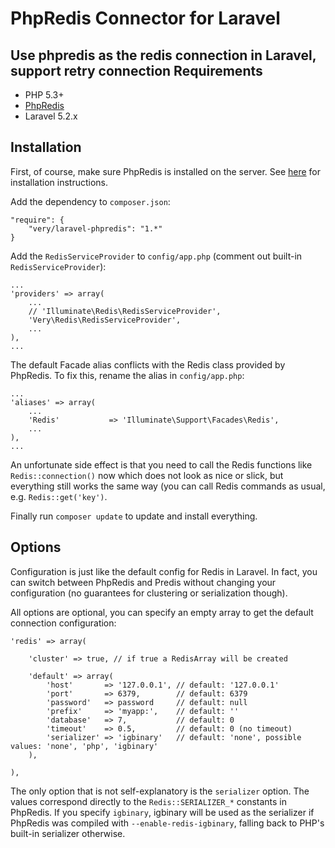 PhpRedis Connector for Laravel
==============================

Use phpredis as the redis connection in Laravel, support retry connection
Requirements
------------

 - PHP 5.3+
 - [PhpRedis]
 - Laravel 5.2.x

Installation
-------------

First, of course, make sure PhpRedis is installed on the server. See [here][1] for installation instructions.

Add the dependency to `composer.json`:

```
"require": {
    "very/laravel-phpredis": "1.*"
}
```

Add the `RedisServiceProvider` to `config/app.php` (comment out built-in `RedisServiceProvider`):

```
...
'providers' => array(
    ...
    // 'Illuminate\Redis\RedisServiceProvider',
    'Very\Redis\RedisServiceProvider',
    ...
),
...
```

The default Facade alias conflicts with the Redis class provided by PhpRedis.
To fix this, rename the alias in `config/app.php`:

```
...
'aliases' => array(
    ...
    'Redis'           => 'Illuminate\Support\Facades\Redis', 
    ...
),
...
```

An unfortunate side effect is that you need to call the Redis functions like `Redis::connection()` now which does not look as nice or slick, but everything still works the same way (you can call Redis commands as usual, e.g. `Redis::get('key')`.

Finally run `composer update` to update and install everything.

Options
-------

Configuration is just like the default config for Redis in Laravel. In fact, you can switch between PhpRedis and Predis without changing your configuration (no guarantees for clustering or serialization though).

All options are optional, you can specify an empty array to get the default connection configuration:

```
'redis' => array(

    'cluster' => true, // if true a RedisArray will be created

    'default' => array(
        'host'       => '127.0.0.1', // default: '127.0.0.1'
        'port'       => 6379,        // default: 6379
        'password'   => password     // default: null
        'prefix'     => 'myapp:',    // default: ''
        'database'   => 7,           // default: 0
        'timeout'    => 0.5,         // default: 0 (no timeout)
        'serializer' => 'igbinary'   // default: 'none', possible values: 'none', 'php', 'igbinary'
    ),

),
```

The only option that is not self-explanatory is the `serializer` option. The values correspond directly to the `Redis::SERIALIZER_*` constants in PhpRedis. If you specify `igbinary`, igbinary will be used as the serializer if PhpRedis was compiled with `--enable-redis-igbinary`, falling back to PHP's built-in serializer otherwise. 

[laravel]:http://laravel.com/
[phpredis]:https://github.com/nicolasff/phpredis
[1]:https://github.com/nicolasff/phpredis#installingconfiguring
